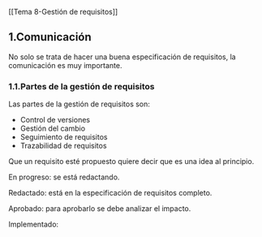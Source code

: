 [[Tema 8-Gestión de requisitos]]

## 1.Comunicación
No solo se trata de hacer una buena especificación de requisitos, la comunicación es muy importante. 

### 1.1.Partes de la gestión de requisitos
Las partes de la gestión de requisitos son:
+ Control de versiones
+ Gestión del cambio
+ Seguimiento de requisitos
+ Trazabilidad de requisitos


Que un requisito esté propuesto quiere decir que es una idea al principio.

En progreso: se está redactando.

Redactado: está en la especificación de requisitos completo.

Aprobado: para aprobarlo se debe analizar el impacto.

Implementado: 